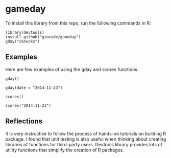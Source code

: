 gameday
=======

To install this library from this repo, run the following commands in R: 

    library(devtools)
    install_github("giocode/gameday")
    gday("canucks")

## Examples 
Here are few examples of using the gday and scores functions.
  ```
  gday()
  ```
  
  ```
  gday(date = "2014-11-23")
  ```
  
  ```
  scores()
  ```
  
  ```
  scores("2014-11-23")
  ```

## Reflections
It is very instructive to follow the process of hands-on tutorials on building R package. I found that unit testing is also useful when thinking about creating libraries of functions for third-party users. 
Devtools library provides lots of utility functions that simplify the creation of R packages.

